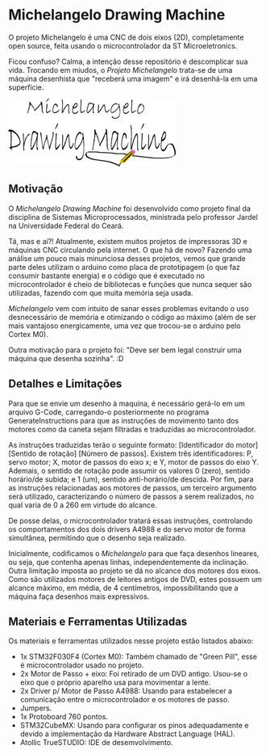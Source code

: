 # Michelangelo Drawing Machine
  
O projeto Michelangelo é uma CNC de dois eixos (2D), completamente open source, feita usando o microcontrolador da ST Microeletronics.

Ficou confuso? Calma, a intenção desse repositório é descomplicar sua vida. Trocando em miudos, o _Projeto Michelangelo_ trata-se de uma máquina desenhista que "receberá uma imagem" e irá desenhá-la em uma superfície.

  ![](https://github.com/John-Alves/projeto-michelangelo/blob/master/Imagens/michelangelo-logo.png?raw=true)
  
## Motivação

O _Michelangelo Drawing Machine_ foi desenvolvido como projeto final da disciplina de Sistemas Microprocessados, ministrada pelo professor Jardel na Universidade Federal do Ceará.

Tá, mas e aí?! Atualmente, existem muitos projetos de impressoras 3D e máquinas CNC circulando pela internet. O que há de novo? Fazendo uma análise um pouco mais minunciosa desses projetos, vemos que grande parte deles utilizam o arduino como placa de prototipagem (o que faz consumir bastante energia) e o código que é executado no microcontrolador é cheio de bibliotecas e funções que nunca sequer são utilizadas, fazendo com que muita memória seja usada.

_Michelangelo_ vem com intuito de sanar esses problemas evitando o uso desnecessário de memória e otimizando o código ao máximo (além de ser mais vantajoso energicamente, uma vez que trocou-se o arduino pelo Cortex M0).

Outra motivação para o projeto foi: "Deve ser bem legal construir uma máquina que desenha sozinha". :D

## Detalhes e Limitações

Para que se envie um desenho à maquina, é necessário gerá-lo em um arquivo G-Code, carregando-o posteriormente no programa GenerateInstructions para que as instruções de movimento tanto dos motores como da caneta sejam filtradas e traduzidas ao microcontrolador.

As instruções traduzidas terão o seguinte formato: [Identificador do motor][Sentido de rotação] [Número de passos]. Existem três identificadores: P, servo motor; X, motor de passos do eixo x; e Y, motor de passos do eixo Y. Ademais, o sentido de rotação pode assumir os valores 0 (zero), sentido horário/de subida; e 1 (um), sentido anti-horário/de descida. Por fim, para as instruções relacionadas aos motores de passos, um terceiro argumento será utilizado, caracterizando o número de passos a serem realizados, no qual varia de 0 a 260 em virtude do alcance.

De posse delas, o microcontrolador tratará essas instruções, controlando os comportamentos dos dois drivers A4988 e do servo motor de forma simultânea, permitindo que o desenho seja realizado.

Inicialmente, codificamos o _Michelangelo_ para que faça desenhos lineares, ou seja, que contenha apenas linhas, independentemente da inclinação. Outra limitação imposta ao projeto se dá no alcance dos motores dos eixos. Como são utilizados motores de leitores antigos de DVD, estes possuem um alcance máximo, em média, de 4 centímetros, impossibilitando que a máquina faça desenhos mais expressivos.

## Materiais e Ferramentas Utilizadas

Os materiais e ferramentas utilizados nesse projeto estão listados abaixo:
* 1x STM32F030F4 (Cortex M0): Também chamado de "Green Pill", esse é microcontrolador usado no projeto.
* 2x Motor de Passo + eixo: Foi retirado de um DVD antigo. Usou-se o eixo que o próprio aparelho usa para movimentar a lente.  
* 2x Driver p/ Motor de Passo A4988: Usando para estabelecer a comunicação entre o microcontrolador e os motores de passo.
* Jumpers.
* 1x Protoboard 760 pontos.
* STM32CubeMX: Usando para configurar os pinos adequadamente e devido a implementação da Hardware Abstract Language (HAL).
* Atollic TrueSTUDIO: IDE de desemvolvimento.
